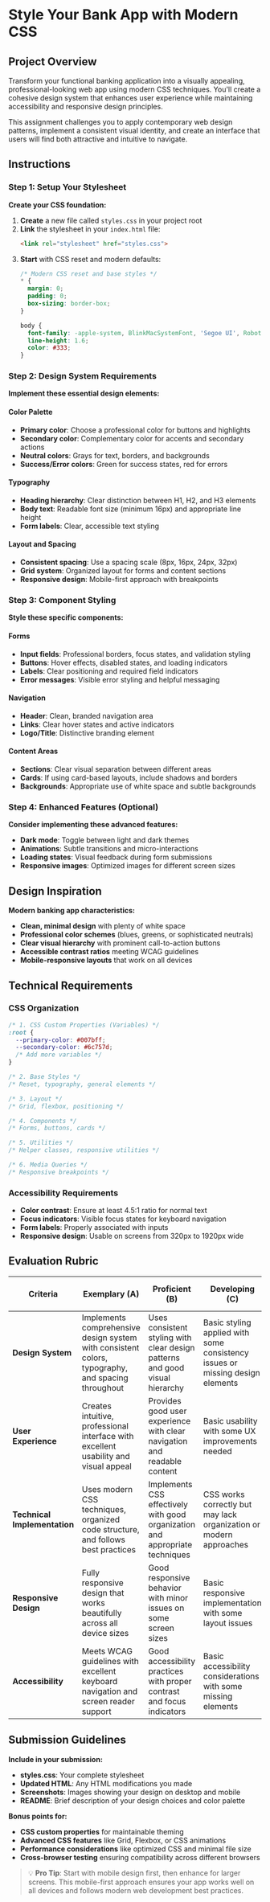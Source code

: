# Style Your Bank App with Modern CSS

## Project Overview

Transform your functional banking application into a visually appealing, professional-looking web app using modern CSS techniques. You'll create a cohesive design system that enhances user experience while maintaining accessibility and responsive design principles.

This assignment challenges you to apply contemporary web design patterns, implement a consistent visual identity, and create an interface that users will find both attractive and intuitive to navigate.

## Instructions

### Step 1: Setup Your Stylesheet

**Create your CSS foundation:**

1. **Create** a new file called `styles.css` in your project root
2. **Link** the stylesheet in your `index.html` file:
   ```html
   <link rel="stylesheet" href="styles.css">
   ```
3. **Start** with CSS reset and modern defaults:
   ```css
   /* Modern CSS reset and base styles */
   * {
     margin: 0;
     padding: 0;
     box-sizing: border-box;
   }
   
   body {
     font-family: -apple-system, BlinkMacSystemFont, 'Segoe UI', Roboto, sans-serif;
     line-height: 1.6;
     color: #333;
   }
   ```

### Step 2: Design System Requirements

**Implement these essential design elements:**

#### Color Palette
- **Primary color**: Choose a professional color for buttons and highlights
- **Secondary color**: Complementary color for accents and secondary actions
- **Neutral colors**: Grays for text, borders, and backgrounds
- **Success/Error colors**: Green for success states, red for errors

#### Typography
- **Heading hierarchy**: Clear distinction between H1, H2, and H3 elements
- **Body text**: Readable font size (minimum 16px) and appropriate line height
- **Form labels**: Clear, accessible text styling

#### Layout and Spacing
- **Consistent spacing**: Use a spacing scale (8px, 16px, 24px, 32px)
- **Grid system**: Organized layout for forms and content sections
- **Responsive design**: Mobile-first approach with breakpoints

### Step 3: Component Styling

**Style these specific components:**

#### Forms
- **Input fields**: Professional borders, focus states, and validation styling
- **Buttons**: Hover effects, disabled states, and loading indicators
- **Labels**: Clear positioning and required field indicators
- **Error messages**: Visible error styling and helpful messaging

#### Navigation
- **Header**: Clean, branded navigation area
- **Links**: Clear hover states and active indicators
- **Logo/Title**: Distinctive branding element

#### Content Areas
- **Sections**: Clear visual separation between different areas
- **Cards**: If using card-based layouts, include shadows and borders
- **Backgrounds**: Appropriate use of white space and subtle backgrounds

### Step 4: Enhanced Features (Optional)

**Consider implementing these advanced features:**
- **Dark mode**: Toggle between light and dark themes
- **Animations**: Subtle transitions and micro-interactions
- **Loading states**: Visual feedback during form submissions
- **Responsive images**: Optimized images for different screen sizes

## Design Inspiration

**Modern banking app characteristics:**
- **Clean, minimal design** with plenty of white space
- **Professional color schemes** (blues, greens, or sophisticated neutrals)
- **Clear visual hierarchy** with prominent call-to-action buttons
- **Accessible contrast ratios** meeting WCAG guidelines
- **Mobile-responsive layouts** that work on all devices

## Technical Requirements

### CSS Organization
```css
/* 1. CSS Custom Properties (Variables) */
:root {
  --primary-color: #007bff;
  --secondary-color: #6c757d;
  /* Add more variables */
}

/* 2. Base Styles */
/* Reset, typography, general elements */

/* 3. Layout */
/* Grid, flexbox, positioning */

/* 4. Components */
/* Forms, buttons, cards */

/* 5. Utilities */
/* Helper classes, responsive utilities */

/* 6. Media Queries */
/* Responsive breakpoints */
```

### Accessibility Requirements
- **Color contrast**: Ensure at least 4.5:1 ratio for normal text
- **Focus indicators**: Visible focus states for keyboard navigation
- **Form labels**: Properly associated with inputs
- **Responsive design**: Usable on screens from 320px to 1920px wide

## Evaluation Rubric

| Criteria | Exemplary (A) | Proficient (B) | Developing (C) | Needs Improvement (F) |
|----------|---------------|----------------|----------------|----------------------|
| **Design System** | Implements comprehensive design system with consistent colors, typography, and spacing throughout | Uses consistent styling with clear design patterns and good visual hierarchy | Basic styling applied with some consistency issues or missing design elements | Minimal styling with inconsistent or conflicting design choices |
| **User Experience** | Creates intuitive, professional interface with excellent usability and visual appeal | Provides good user experience with clear navigation and readable content | Basic usability with some UX improvements needed | Poor usability, difficult to navigate or read |
| **Technical Implementation** | Uses modern CSS techniques, organized code structure, and follows best practices | Implements CSS effectively with good organization and appropriate techniques | CSS works correctly but may lack organization or modern approaches | Poor CSS implementation with technical issues or browser compatibility problems |
| **Responsive Design** | Fully responsive design that works beautifully across all device sizes | Good responsive behavior with minor issues on some screen sizes | Basic responsive implementation with some layout issues | Not responsive or significant problems on mobile devices |
| **Accessibility** | Meets WCAG guidelines with excellent keyboard navigation and screen reader support | Good accessibility practices with proper contrast and focus indicators | Basic accessibility considerations with some missing elements | Poor accessibility, difficult for users with disabilities |

## Submission Guidelines

**Include in your submission:**
- **styles.css**: Your complete stylesheet
- **Updated HTML**: Any HTML modifications you made
- **Screenshots**: Images showing your design on desktop and mobile
- **README**: Brief description of your design choices and color palette

**Bonus points for:**
- **CSS custom properties** for maintainable theming
- **Advanced CSS features** like Grid, Flexbox, or CSS animations
- **Performance considerations** like optimized CSS and minimal file size
- **Cross-browser testing** ensuring compatibility across different browsers

> 💡 **Pro Tip**: Start with mobile design first, then enhance for larger screens. This mobile-first approach ensures your app works well on all devices and follows modern web development best practices.